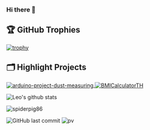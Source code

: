 ### Hi there 👋


<!-- ### <img src="https://media.giphy.com/media/VgCDAzcKvsR6OM0uWg/giphy.gif" width="50"> A little more about me...   -->
<!-- 
```javascript
const anmol = {
    pronouns: "He" | "Him",
    code: ["Javascript", "Python", "Java", "PHP"],
    askMeAbout: ["web dev", "tech", "app dev", "photography"],
    technologies: {
        backEnd: {
            js: ["Node", "Fastify", "Express"],
        },
        mobileApp: {
            native: ["Android Development"]
        },
        devOps: ["AWS", "Docker🐳", "Route53", "Nginx"],
        databases: ["mongo", "MySql", "sqlite"],
        misc: ["Firebase", "Socket.IO", "selenium", "open-cv", "php", "SuiteApp"]
    },
    architecture: ["Serverless Architecture", "Progressive web applications", "Single page applications"],
    currentFocus: "No Focus point at this time",
    funFact: "There are two ways to write error-free programs; only the third one works"
};
``` -->
## 🏆 GitHub Trophies

[![trophy](https://github-profile-trophy.vercel.app/?username=nutchanokp&theme=nord&column=7)](https://github.com/ryo-ma/github-profile-trophy)

## 🗂️ Highlight Projects

<a href="https://github.com/nutchanokp/arduino-project-dust-measuring">
  <img align="center" src="https://github-readme-stats.vercel.app/api/pin/?username=nutchanokp&repo=arduino-project-dust-measuring&show_icons=true&line_height=27&title_color=6aa6f8&text_color=8a919a&icon_color=6aa6f8&bg_color=22272e" alt="arduino-project-dust-measuring" />
</a>

<a href="https://github.com/nutchanokp/BMICalculatorTH">
  <img align="center" src="https://github-readme-stats.vercel.app/api/pin/?username=nutchanokp&repo=BMICalculatorTH&show_icons=true&line_height=27&title_color=6aa6f8&text_color=8a919a&icon_color=6aa6f8&bg_color=22272e" alt="BMICalculatorTH" />
</a>


![Leo's github stats](https://github-readme-stats.vercel.app/api?username=nutchanokp&show_icons=true&theme=dracula&hide=stars,issues)

<img src="https://github-readme-stats.vercel.app/api?username=nutchanokp&show_icons=true&count_private=true" alt="spiderpig86" />

<!-- ![build](https://github.com/mopig/mopig/workflows/build/badge.svg) -->
![GitHub last commit](https://img.shields.io/github/last-commit/nutchanokp/nutchanokp)
![pv](https://pageview.vercel.app/?github_user=nutchanokp)

<!--
**nutchanokp/nutchanokp** is a ✨ _special_ ✨ repository because its `README.md` (this file) appears on your GitHub profile.

Here are some ideas to get you started:

- 🔭 I’m currently working on ...
- 🌱 I’m currently learning ...
- 👯 I’m looking to collaborate on ...
- 🤔 I’m looking for help with ...
- 💬 Ask me about ...
- 📫 How to reach me: ...
- 😄 Pronouns: ...
- ⚡ Fun fact: ...
-->
